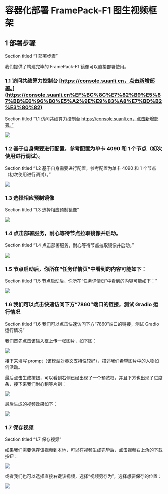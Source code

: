 # 容器化部署 FramePack-F1 图生视频框架

## 1 部署步骤

Section titled “1 部署步骤”

我们提供了构建完毕的 FramePack-F1 镜像可以直接部署使用。

### 1.1 访问共绩算力控制台 [https://console.suanli.cn，点击新增部署。](https://console.suanli.cn%EF%BC%8C%E7%82%B9%E5%87%BB%E6%96%B0%E5%A2%9E%E9%83%A8%E7%BD%B2%E3%80%82)

Section titled “1.1 访问共绩算力控制台 https://console.suanli.cn，点击新增部署。”

![](https://www.gongjiyun.com/assets/K68ybp7vZoVDtax5VmbcBWJUnXc.png)

### 1.2 基于自身需要进行配置，参考配置为单卡 4090 和 1 个节点（初次使用进行调试）。

Section titled “1.2 基于自身需要进行配置，参考配置为单卡 4090 和 1 个节点（初次使用进行调试）。”

![](https://www.gongjiyun.com/assets/Bn6QbmEsPo3hXsxbgUucYLmpnNh.png)

### 1.3 选择相应预制镜像

Section titled “1.3 选择相应预制镜像”

![](https://www.gongjiyun.com/assets/MpUMby0Lyo2BVpx68ShcKVOFn1j.png)

### 1.4 点击部署服务，耐心等待节点拉取镜像并启动。

Section titled “1.4 点击部署服务，耐心等待节点拉取镜像并启动。”

![](https://www.gongjiyun.com/assets/ZJ5HbNP3Coy6D9xyPCZcdNDVnfd.png)

### 1.5 节点启动后，你所在“任务详情页”中看到的内容可能如下：

Section titled “1.5 节点启动后，你所在“任务详情页”中看到的内容可能如下：”

![](https://www.gongjiyun.com/assets/ZQQVb1yPnoKNd7xzhrNcWx1Unhd.png)

### 1.6 我们可以点击快速访问下方“7860”端口的链接，测试 Gradio 运行情况

Section titled “1.6 我们可以点击快速访问下方“7860”端口的链接，测试 Gradio 运行情况”

我们首先点击该输入框上传一张图片，如下图：

![](https://www.gongjiyun.com/assets/CfxGbVDQ1oyzLIxyLWWcwOuSnwc.png)

接下来填写 prompt（该模型对英文支持性较好），描述我们希望图片中的人物如何活动。

最后点击生成按钮，可以看到右侧已经出现了一个预览框，并且下方也出现了进度条，接下来我们耐心稍等片刻：

![](https://www.gongjiyun.com/assets/W618bf4xeojnkexGIOUch2EpnQb.png)

最后生成的视频效果如下：

![](https://www.gongjiyun.com/assets/NdtYbkqkBokwN0xHbyDcQMTjnvb.gif)

### 1.7 保存视频

Section titled “1.7 保存视频”

如果我们需要保存该视频到本地，可以在视频生成完毕后，点击视频右上角的下载按钮：

![](https://www.gongjiyun.com/assets/X9GVbVQ2GoND07xrLWmc9c9dnzg.png)

或者我们也可以选择直接右键该视频，选择“视频另存为”，选择想要保存的位置：

![](https://www.gongjiyun.com/assets/Txn3bPDHeoii4GxeVpicmZv0nCt.png)
